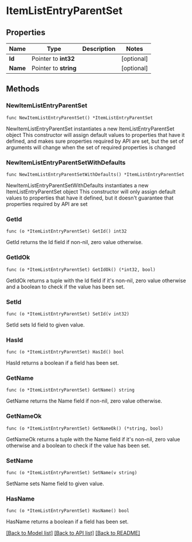 # ItemListEntryParentSet

## Properties

Name | Type | Description | Notes
------------ | ------------- | ------------- | -------------
**Id** | Pointer to **int32** |  | [optional] 
**Name** | Pointer to **string** |  | [optional] 

## Methods

### NewItemListEntryParentSet

`func NewItemListEntryParentSet() *ItemListEntryParentSet`

NewItemListEntryParentSet instantiates a new ItemListEntryParentSet object
This constructor will assign default values to properties that have it defined,
and makes sure properties required by API are set, but the set of arguments
will change when the set of required properties is changed

### NewItemListEntryParentSetWithDefaults

`func NewItemListEntryParentSetWithDefaults() *ItemListEntryParentSet`

NewItemListEntryParentSetWithDefaults instantiates a new ItemListEntryParentSet object
This constructor will only assign default values to properties that have it defined,
but it doesn't guarantee that properties required by API are set

### GetId

`func (o *ItemListEntryParentSet) GetId() int32`

GetId returns the Id field if non-nil, zero value otherwise.

### GetIdOk

`func (o *ItemListEntryParentSet) GetIdOk() (*int32, bool)`

GetIdOk returns a tuple with the Id field if it's non-nil, zero value otherwise
and a boolean to check if the value has been set.

### SetId

`func (o *ItemListEntryParentSet) SetId(v int32)`

SetId sets Id field to given value.

### HasId

`func (o *ItemListEntryParentSet) HasId() bool`

HasId returns a boolean if a field has been set.

### GetName

`func (o *ItemListEntryParentSet) GetName() string`

GetName returns the Name field if non-nil, zero value otherwise.

### GetNameOk

`func (o *ItemListEntryParentSet) GetNameOk() (*string, bool)`

GetNameOk returns a tuple with the Name field if it's non-nil, zero value otherwise
and a boolean to check if the value has been set.

### SetName

`func (o *ItemListEntryParentSet) SetName(v string)`

SetName sets Name field to given value.

### HasName

`func (o *ItemListEntryParentSet) HasName() bool`

HasName returns a boolean if a field has been set.


[[Back to Model list]](../README.md#documentation-for-models) [[Back to API list]](../README.md#documentation-for-api-endpoints) [[Back to README]](../README.md)


